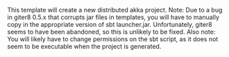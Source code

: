 This template will create a new distributed akka project.  Note:  Due to a bug in giter8 0.5.x that corrupts jar files in templates, you will have to manually copy in the appropriate version of sbt launcher.jar.  Unfortunately, giter8 seems to have been abandoned, so this is unlikely to be fixed.  Also note: You will likely have to change permissions on the sbt script, as it does not seem to be executable when the project is generated.